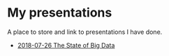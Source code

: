 # My presentations

A place to store and link to presentations I have done.


* [2018-07-26 The State of Big Data](https://trianglegirl.github.io/presentations/2018-07-26-the-state-of-big-data/the-state-of-big-data.html#1)
